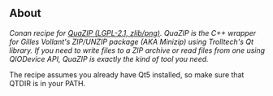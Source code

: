 ## About

*Conan recipe for [QuaZIP (LGPL-2.1, zlib/png)](https://github.com/stachenov/quazip). QuaZIP is the C++ wrapper for Gilles Vollant's ZIP/UNZIP package (AKA Minizip) using Trolltech's Qt library. If you need to write files to a ZIP archive or read files from one using QIODevice API, QuaZIP is exactly the kind of tool you need.*

The recipe assumes you already have Qt5 installed, so make sure that QTDIR is in your PATH.